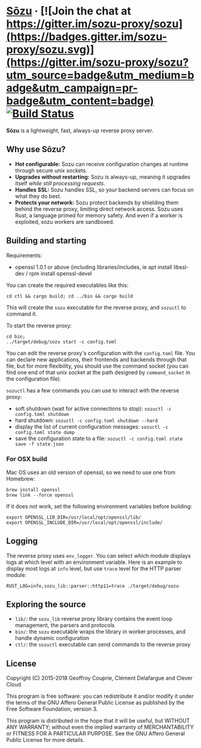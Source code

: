# [Sōzu](https://www.sozu.io/) &middot; [![Join the chat at https://gitter.im/sozu-proxy/sozu](https://badges.gitter.im/sozu-proxy/sozu.svg)](https://gitter.im/sozu-proxy/sozu?utm_source=badge&utm_medium=badge&utm_campaign=pr-badge&utm_content=badge) [![Build Status](https://travis-ci.org/sozu-proxy/sozu.svg?branch=master)](https://travis-ci.org/sozu-proxy/sozu)

**Sōzu** is a lightweight, fast, always-up reverse proxy server.

## Why use Sōzu?

- **Hot configurable:** Sozu can receive configuration changes at runtime through secure unix sockets.
- **Upgrades without restarting:** Sozu is always-up, meaning it upgrades itself *while still processing requests*.
- **Handles SSL:** Sozu handles SSL, so your backend servers can focus on what they do best.
- **Protects your network:** Sozu protect backends by shielding them behind the reverse proxy, limiting direct network access. Sozu uses Rust, a language primed for memory safety. And even if a worker is exploited, sozu workers are sandboxed.

## Building and starting

Requirements:
- openssl 1.0.1 or above (including libraries/includes, ie apt install libssl-dev / rpm install openssl-devel

You can create the required executables like this:

```
cd ctl && cargo build; cd ../bin && cargo build
```

This will create the `sozu` executable for the reverse proxy, and `sozuctl` to command it.

To start the reverse proxy:

```
cd bin;
../target/debug/sozu start -c config.toml
```

You can edit the reverse proxy's configuration with the `config.toml` file. You can declare
new applications, their frontends and backends through that file, but for more flexibility,
you should use the command socket (you can find one end of that unix socket at the path
designed by `command_socket` in the configuration file).

`sozuctl` has a few commands you can use to interact with the reverse proxy:


- soft shutdown (wait for active connections to stop): `sozuctl -c config.toml shutdown`
- hard shutdown: `sozuctl -c config.toml shutdown --hard`
- display the list of current configuration messages: `sozuctl -c config.toml state dump`
- save the configuration state to a file: `sozuctl -c config.toml state save -f state.json`

### For OSX build

Mac OS uses an old version of openssl, so we need to use one from Homebrew:

```
brew install openssl
brew link --force openssl
```

If it does not work, set the following environment variables before building:

```
export OPENSSL_LIB_DIR=/usr/local/opt/openssl/lib/
export OPENSSL_INCLUDE_DIR=/usr/local/opt/openssl/include/
```

## Logging

The reverse proxy uses `env_logger`. You can select which module displays logs at which level with an environment variable. Here is an example to display most logs at `info` level, but use `trace` level for the HTTP parser module:

```
RUST_LOG=info,sozu_lib::parser::http11=trace ./target/debug/sozu
```

## Exploring the source

- `lib/`: the `sozu_lib` reverse proxy library contains the event loop management, the parsers and protocols
- `bin/`: the `sozu` executable wraps the library in worker processes, and handle dynamic configuration
- `ctl/`: the `sozuctl` executable can send commands to the reverse proxy

## License

Copyright (C) 2015-2018 Geoffroy Couprie, Clément Delafargue and Clever Cloud

This program is free software: you can redistribute it and/or modify it under
the terms of the GNU Affero General Public License as published by the Free
Software Foundation, version 3.

This program is distributed in the hope that it will be useful, but WITHOUT ANY WARRANTY;
without even the implied warranty of MERCHANTABILITY or FITNESS FOR A PARTICULAR PURPOSE.
See the GNU Affero General Public License for more details.
